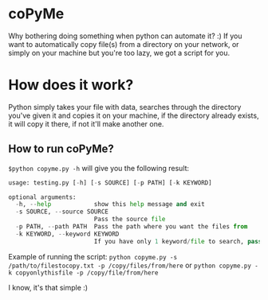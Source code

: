# coPyMe
Why bothering doing something when python can automate it? :) If you want to automatically copy file(s) from a directory on your network, or simply on your machine but you're too lazy, we got a script for you.
# How does it work?
Python simply takes your file with data, searches through the directory you've given it and copies it on your machine, if the directory already exists, it will copy it there, if not it'll make another one. 

## How to run coPyMe?
`$python copyme.py -h` will give you the following result:
```python
usage: testing.py [-h] [-s SOURCE] [-p PATH] [-k KEYWORD]

optional arguments:
  -h, --help            show this help message and exit
  -s SOURCE, --source SOURCE
                        Pass the source file
  -p PATH, --path PATH  Pass the path where you want the files from
  -k KEYWORD, --keyword KEYWORD
                        If you have only 1 keyword/file to search, pass it.
```
Example of running the script:
`python copyme.py -s /path/to/filestocopy.txt -p /copy/files/from/here`
or
`python copyme.py -k copyonlythisfile -p /copy/file/from/here`

I know, it's that simple :)
